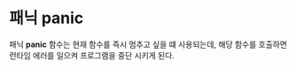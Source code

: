 패닉 panic
==
  
  
패닉 __panic__ 함수는 현재 함수를 즉시 멈추고 싶을 떄 사용되는데, 해당 함수를 호출하면 런타임 에러를 일으켜 프로그램을 중단 시키게 된다. 
